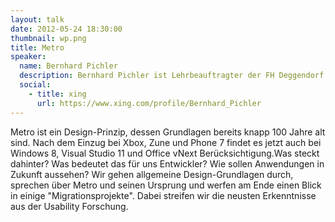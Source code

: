 ```yaml
---
layout: talk
date: 2012-05-24 18:30:00
thumbnail: wp.png
title: Metro
speaker:
  name: Bernhard Pichler
  description: Bernhard Pichler ist Lehrbeauftragter der FH Deggendorf und Sprecher des Usability Netzwerkes EF.EU. Mit seiner Firma informare Consulting GmbH hat er bereits einige Projekte auf das Metro-Design umgestellt und schreibt für Microsoft Metro Anwendungen, die mit dem Betriebssystem als Sample-Apps ausgeliefert werden.
  social:
    - title: xing
      url: https://www.xing.com/profile/Bernhard_Pichler
---
```

Metro ist ein Design-Prinzip, dessen Grundlagen bereits knapp 100 Jahre alt sind. Nach dem Einzug bei Xbox, Zune und Phone 7 findet es jetzt auch bei Windows 8, Visual Studio 11 und Office vNext Berücksichtigung.Was steckt dahinter? Was bedeutet das für uns Entwickler? Wie sollen Anwendungen in Zukunft aussehen? Wir gehen allgemeine Design-Grundlagen durch, sprechen über Metro und seinen Ursprung und werfen am Ende einen Blick in einige "Migrationsprojekte". Dabei streifen wir die neusten Erkenntnisse aus der Usability Forschung.